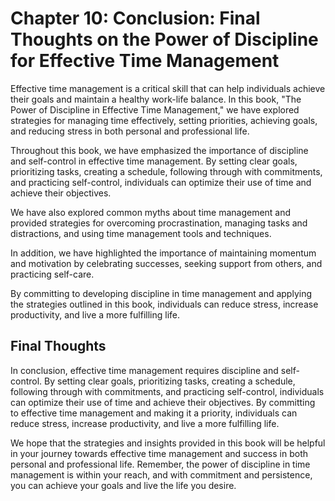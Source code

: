 Chapter 10: Conclusion: Final Thoughts on the Power of Discipline for Effective Time Management
===============================================================================================

Effective time management is a critical skill that can help individuals achieve their goals and maintain a healthy work-life balance. In this book, "The Power of Discipline in Effective Time Management," we have explored strategies for managing time effectively, setting priorities, achieving goals, and reducing stress in both personal and professional life.

Throughout this book, we have emphasized the importance of discipline and self-control in effective time management. By setting clear goals, prioritizing tasks, creating a schedule, following through with commitments, and practicing self-control, individuals can optimize their use of time and achieve their objectives.

We have also explored common myths about time management and provided strategies for overcoming procrastination, managing tasks and distractions, and using time management tools and techniques.

In addition, we have highlighted the importance of maintaining momentum and motivation by celebrating successes, seeking support from others, and practicing self-care.

By committing to developing discipline in time management and applying the strategies outlined in this book, individuals can reduce stress, increase productivity, and live a more fulfilling life.

Final Thoughts
--------------

In conclusion, effective time management requires discipline and self-control. By setting clear goals, prioritizing tasks, creating a schedule, following through with commitments, and practicing self-control, individuals can optimize their use of time and achieve their objectives. By committing to effective time management and making it a priority, individuals can reduce stress, increase productivity, and live a more fulfilling life.

We hope that the strategies and insights provided in this book will be helpful in your journey towards effective time management and success in both personal and professional life. Remember, the power of discipline in time management is within your reach, and with commitment and persistence, you can achieve your goals and live the life you desire.
